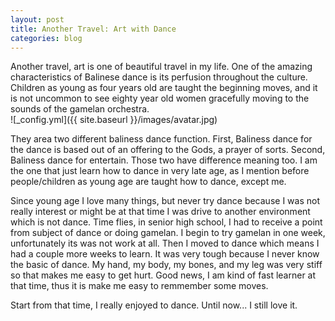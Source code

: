 ```yaml
---
layout: post
title: Another Travel: Art with Dance
categories: blog
---
```


Another travel, art is one of beautiful travel in my life.
One of the amazing characteristics of Balinese dance is its perfusion throughout the culture. Children as young as four years old are taught the beginning moves, and it is not uncommon to see eighty year old women gracefully moving to the sounds of the gamelan orchestra.
<br/>
![_config.yml]({{ site.baseurl }}/images/avatar.jpg)

They area two different baliness dance function. First, Baliness dance for the dance is based out of an offering to the Gods, a prayer of sorts. Second, Baliness dance for entertain. Those two have difference meaning too. I am the one that just learn how to dance in very late age, as I mention before people/children as young age are taught how to dance, except me. 

Since young age I love many things, but never try dance because I was not really interest or might be at that time I was drive to  another environment which is not dance. Time flies, in senior high school, I had to receive a point from subject of dance or doing gamelan. I begin to try gamelan in one week, unfortunately its was not work at all. Then I moved to dance which means I had a couple more weeks to learn. It was very tough because I never know the basic of dance. My hand, my body, my bones, and my leg was very stiff so that makes me easy to get hurt. Good news, I am kind of fast learner at that time, thus it is make me easy to remmember some moves. 

Start from that time, I really enjoyed to dance. Until now... I still love it. 
